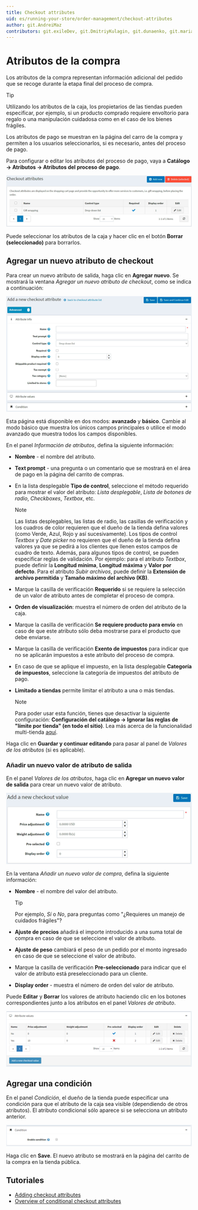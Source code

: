 ```yaml
---
title: Checkout attributes
uid: es/running-your-store/order-management/checkout-attributes
author: git.AndreiMaz
contributors: git.exileDev, git.DmitriyKulagin, git.dunaenko, git.mariannk
---
```


# Atributos de la compra

Los atributos de la compra representan información adicional del pedido que se recoge durante la etapa final del proceso de compra.

> [!TIP]
> 
> Utilizando los atributos de la caja, los propietarios de las tiendas pueden especificar, por ejemplo, si un producto comprado requiere envoltorio para regalo o una manipulación cuidadosa como en el caso de los bienes frágiles.

Los atributos de pago se muestran en la página del carro de la compra y permiten a los usuarios seleccionarlos, si es necesario, antes del proceso de pago.

Para configurar o editar los atributos del proceso de pago, vaya a **Catálogo → Atributos → Atributos del proceso de pago**.

![Atributos del proceso de pago](_static/checkout-attributes/list.jpg)

Puede seleccionar los atributos de la caja y hacer clic en el botón **Borrar (seleccionado)** para borrarlos.

## Agregar un nuevo atributo de checkout

Para crear un nuevo atributo de salida, haga clic en **Agregar nuevo**. Se mostrará la ventana *Agregar un nuevo atributo de checkout*, como se indica a continuación:

![Añadir un nuevo atributo de checkout](_static/checkout-attributes/add-new.jpg)

Esta página está disponible en dos modos: **avanzado** y **básico**. Cambie al modo básico que muestra los únicos campos principales o utilice el modo avanzado que muestra todos los campos disponibles.

En el panel *Información de atributos*, defina la siguiente información:

- **Nombre** - el nombre del atributo.
- **Text prompt** - una pregunta o un comentario que se mostrará en el área de pago en la página del carrito de compras.
- En la lista desplegable **Tipo de control**, seleccione el método requerido para mostrar el valor del atributo: *Lista desplegable*, *Lista de botones de radio*, *Checkboxes*, *Textbox*, etc.
  > [!NOTE]
  > 
  > Las listas desplegables, las listas de radio, las casillas de verificación y los cuadros de color requieren que el dueño de la tienda defina valores (como Verde, Azul, Rojo y así sucesivamente). Los tipos de control *Textbox* y *Date picker* no requieren que el dueño de la tienda defina valores ya que se pedirá a los clientes que llenen estos campos de cuadro de texto. Además, para algunos tipos de control, se pueden especificar reglas de validación. Por ejemplo: para el atributo *Textbox*, puede definir la **Longitud mínima**, **Longitud máxima** y **Valor por defecto**. Para el atributo *Subir archivos*, puede definir la **Extensión de archivo permitida** y **Tamaño máximo del archivo (KB)**.

- Marque la casilla de verificación **Requerido** si se requiere la selección de un valor de atributo antes de completar el proceso de compra.
- **Orden de visualización**: muestra el número de orden del atributo de la caja.
- Marque la casilla de verificación **Se requiere producto para envío** en caso de que este atributo sólo deba mostrarse para el producto que debe enviarse.
- Marque la casilla de verificación **Exento de impuestos** para indicar que no se aplicarán impuestos a este atributo del proceso de compra.
- En caso de que se aplique el impuesto, en la lista desplegable **Categoría de impuestos**, seleccione la categoría de impuestos del atributo de pago.
- **Limitado a tiendas** permite limitar el atributo a una o más tiendas. 
  > [!NOTE]
  >
	> Para poder usar esta función, tienes que desactivar la siguiente configuración: **Configuración del catálogo → Ignorar las reglas de "límite por tienda" (en todo el sitio)**. Lea más acerca de la funcionalidad multi-tienda [aquí](xref:es/getting-started/advanced-configuration/multi-store).

Haga clic en **Guardar y continuar editando** para pasar al panel de *Valores de los atributos* (si es aplicable).

### Añadir un nuevo valor de atributo de salida

En el panel *Valores de los atributos*, haga clic en **Agregar un nuevo valor de salida** para crear un nuevo valor de atributo.

![Añadir un nuevo valor de atributo de checkout](_static/checkout-attributes/value.jpg)

En la ventana *Añadir un nuevo valor de compra*, defina la siguiente información:

- **Nombre** - el nombre del valor del atributo.
  > [!TIP]
  > 
  > Por ejemplo, *Sí* o *No*, para preguntas como "¿Requieres un manejo de cuidados frágiles"?

- **Ajuste de precios** añadirá el importe introducido a una suma total de compra en caso de que se seleccione el valor de atributo.
- **Ajuste de peso** cambiará el peso de un pedido por el monto ingresado en caso de que se seleccione el valor de atributo.
- Marque la casilla de verificación **Pre-seleccionado** para indicar que el valor de atributo está preseleccionado para un cliente.
- **Display order** - muestra el número de orden del valor de atributo.

Puede **Editar** y **Borrar** los valores de atributo haciendo clic en los botones correspondientes junto a los atributos en el panel *Valores de atributo*.

![attribute_values](_static/checkout-attributes/attribute_values.png)

## Agregar una condición

En el panel *Condición*, el dueño de la tienda puede especificar una condición para que el atributo de la caja sea visible (dependiendo de otros atributos). El atributo condicional sólo aparece si se selecciona un atributo anterior.

![condition](_static/checkout-attributes/condition.png)

Haga clic en **Save**. El nuevo atributo se mostrará en la página del carrito de la compra en la tienda pública.

## Tutoriales

- [Adding checkout attributes](https://www.youtube.com/watch?v=sJcZP1qjHmY&list=PLnL_aDfmRHwsbhj621A-RFb1KnzeFxYz4&index=3)
- [Overview of conditional checkout attributes](https://www.youtube.com/watch?v=z3UiXgK8Jgo&list=PLnL_aDfmRHwsbhj621A-RFb1KnzeFxYz4&index=18)
